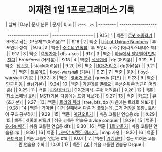 <div align="center">
  
# 이재현 1일 1프로그래머스 기록

| 날짜  | Day | 문제 분류 | 문제                                          | 비고                                                                    |
| :---: | :-: | --------- | --------------------------------------------- | ----------------------------------------------------------------------- | --------------------- |
| 9.15  |  1  | 백준      | [로봇 조종하기](9월/3주차/0915/)              | BFS로 낚는 DP문제**(어려움)**                                           |
| 9.16  |  2  | 백준      | [List of Unique Numbers](9월/3주차/0916/)     | 투 포인터 정석                                                          |
| 9.16  |  2  | 백준      | [소수의 연속합](9월/3주차/0916/)              | 투 포인터 + 소수(에라토스테네스 체)                                     |
| 9.17  |  3  | 백준      | [여행가자](9월/3주차/0917/)                   | dfs + scc                                                               |
| 9.17  |  3  | 백준      | [하늘에서 별똥별이 빗발친다](9월/3주차/0917/) | bruteforce (어려움)                                                     |
| 9.18  |  4  | 백준      | [성냥개비](9월/4주차/0918/)                   | dp (어려움)                                                             |
| 9.19  |  5  | 백준      | [탑 보기](9월/4주차/0919/)                    | stack(어려움)                                                           |
| 9.20  |  6  | 백준      | [RGB거리 2](9월/4주차/0920/)                  | dp(어려움)                                                              |
| 9.21  |  7  | 백준      | [플로이드](9월/4주차/0921/)                   | floyd-warshall (기본)                                                   |
| 9.21  |  7  | 백준      | [운동](9월/4주차/0921/)                       | floyd-warshall (기본)                                                   |
| 9.22  |  8  | 백준      | [햄버거 분배](9월/4주차/0922/)                | greedy (기초)                                                           |
| 9.23  |  9  | 백준      | [인구 이동](9월/4주차/0923/)                  | dfs(기본)                                                               |
| 9.24  | 10  | 백준      | [가운데를 말해요](9월/4주차/0924/)            | 우선순위큐(접근이 어려움)                                               |
| 9.25  | 11  | 백준      | [파일 합치기](9월/5주차/0925/)                | DP(점화식, 구현 어려움)                                                 |
| 9.26  | 12  | 백준      | [최소 스패닝 트리](9월/5주차/0926/)           | MST(기본, 다음에는 프림 써보기)                                         |
| 9.27  | 13  | 백준      | [카드2](9월/5주차/0927/)                      | 큐(초기본)                                                              |
| 9.27  | 13  | 백준      | [트리와 쿼리](9월/5주차/0927/)                | tree, bfs, dp (다음에는 트리로 해보기)                                  |
| 9.28  | 14  | 백준      | [개미굴](9월/5주차/0928/)                     | 이거 실패해서 다른 거 풀었는데, 그거 저장을 못함.. 트라이 구조 공부하기 |
| 9.29  | 15  | 백준      | [계단오르기](9월/5주차/0929/)                 |                                                                         | 쉬움 코틀린 연습용 dp |
| 9.29  | 15  | 백준      | [색종이 만들기](9월/5주차/0929/)              | 쉬움 코틀린 연습용 divide conquer                                       |
| 9.29  | 15  | 백준      | [유기농 배추](9월/5주차/0929/)                | 쉬움 코틀린 연습용 dfs                                                  |
| 9.30  | 16  | 백준      | [1로 만들기](9월/5주차/0930/)                 | 쉬움 코틀린 연습용 dp                                                   |
| 9.30  | 16  | 백준      | [나는야 포켓몬 뭐시기..](9월/5주차/0930/)     | map 사용                                                                |
| 9.30  | 16  | 백준      | [숨바꼭질](9월/5주차/0930/)                   | 쉬움 코틀린 연습용 bfs                                                  |
| 10.01 | 17  | 백준      | [카잉달력](10월/1주차/1001/)                  | 접근 어려움 코틀린 연습용 수학                                          |
| 10.01 | 17  | 백준      | [AC](10월/1주차/1001/)                        | 쉬움 코틀린 연습용 Deque                                                |

</div>
